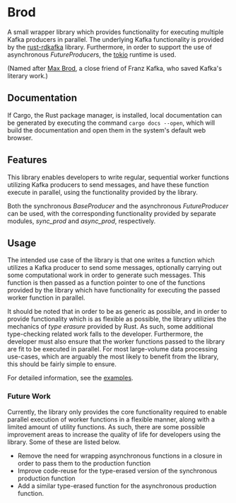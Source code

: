 # Brod

A small wrapper library which provides functionality for executing multiple
Kafka producers in parallel. The underlying Kafka functionality is provided
by the [rust-rdkafka](https://github.com/fede1024/rust-rdkafka) library.
Furthermore, in order to support the use of asynchronous *FutureProducer*s,
the [tokio](https://tokio.rs/) runtime is used.

(Named after [Max Brod](https://en.wikipedia.org/wiki/Max_Brod), a close friend 
of Franz Kafka, who saved Kafka's literary work.)

## Documentation
If Cargo, the Rust package manager, is installed, local documentation can be generated 
by executing the command `cargo docs --open`, which will build the documentation
and open them in the system's default web browser.

## Features
This library enables developers to write regular, sequential worker functions 
utilizing Kafka producers to send messages, and have these function execute in
parallel, using the functionality provided by the library.

Both the synchronous *BaseProducer* and the asynchronous *FutureProducer* can
be used, with the corresponding functionality provided by separate modules,
*sync_prod* and *async_prod*, respectively.

## Usage
The intended use case of the library is that one writes a function which utilizes 
a Kafka producer to send some messages, optionally carrying out some computational
work in order to generate such messages. This function is then passed as a function
pointer to one of the functions provided by the library which have functionality for 
executing the passed worker function in parallel.

It should be noted that in order to be as generic as possible, and in order to provide 
functionality which is as flexible as possible, the library utilizies the mechanics of
*type erasure* provided by Rust. As such, some additional type-checking related work
falls to the developer. Furthermore, the developer must also ensure that the worker
functions passed to the library are fit to be executed in parallel. For most large-volume
data processing use-cases, which are arguably the most likely to benefit from the library,
this should be fairly simple to ensure.

For detailed information, see the [examples](https://github.com/suarvid/kafkaesque/tree/master/examples).

### Future Work
Currently, the library only provides the core functionality required to enable parallel execution
of worker functions in a flexible manner, along with a limited amount of utility functions.
As such, there are some possible improvement areas to increase the quality of life for developers
using the library. Some of these are listed below.

* Remove the need for wrapping asynchronous functions in a closure in order to pass them to the production function
* Improve code-reuse for the type-erased version of the synchronous production function
* Add a similar type-erased function for the asynchronous production function.
